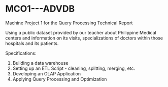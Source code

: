 # MCO1---ADVDB

Machine Project 1 for the Query Processing Technical Report

Using a public dataset provided by our teacher about Philippine Medical centers and information on its visits, specializations of doctors within those hospitals and its patients.

Specifications:

1. Building a data warehouse
2. Setting up an ETL Script - cleaning, splitting, merging, etc.
3. Developing an OLAP Application
4. Applying Query Processing and Optimization
